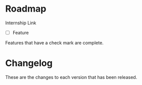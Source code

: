 # Roadmap

Internship Link 
- [ ] Feature

Features that have a check mark are complete.

# Changelog

These are the changes to each version that has been released.
